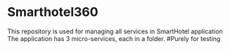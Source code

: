 # Smarthotel360
This repository is used for managing all services in SmartHotel application
The application has 3 micro-services, each in a folder.
#Purely for testing
